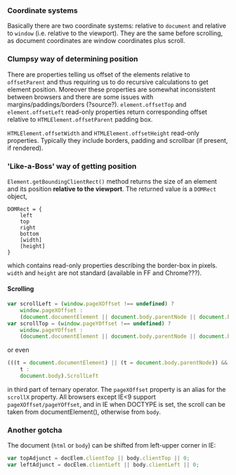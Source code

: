 
### Coordinate systems
Basically there are two coordinate systems: relative to `document` and relative to `window` (i.e. relative to the viewport).
They are the same before scrolling, as document coordinates are window coordinates plus scroll.

### Clumpsy way of determining position
There are properties telling us offset of the elements relative to `offsetParent` and thus requiring us to do recursive calculations to get element position.
Moreover these properties are somewhat inconsistent between browsers and there are some issues with margins/paddings/borders (?source?).
`element.offsetTop` and `element.offsetLeft` read-only properties return corresponding offset relative to `HTMLElement.offsetParent` padding box.

`HTMLElement.offsetWidth` and `HTMLElement.offsetHeight` read-only properties. Typically they include borders, padding and scrollbar (if present, if rendered).

### 'Like-a-Boss' way of getting position
`Element.getBoundingClientRect()` method returns the size of an element and its position **relative to the viewport**.
The returned value is a `DOMRect` object, 

    DOMRect = {
        left
        top
        right
        bottom
        [width]
        [height]
    }
 
which contains read-only properties describing the border-box in pixels. `width` and `height` are not standard (available in FF and Chrome???).

#### Scrolling
```js
var scrollLeft = (window.pageXOffset !== undefined) ?
    window.pageXOffset :
    (document.documentElement || document.body.parentNode || document.body).scrollLeft;
var scrollTop = (window.pageYOffset !== undefined) ?
    window.pageYOffset :
    (document.documentElement || document.body.parentNode || document.body).scrollTop;
```

or even 
```javascript
(((t = document.documentElement) || (t = document.body.parentNode)) && typeof t.ScrollLeft == 'number' ?
    t :
    document.body).ScrollLeft
```
in third part of ternary operator.
The `pageXOffset` property is an alias for the `scrollX` property.
All browsers except IE<9 support `pageXOffset/pageYOffset`, and in IE when DOCTYPE is set, the scroll can be taken from documentElement(<html>), otherwise from `body`.

### Another gotcha
The document (`html` or `body`) can be shifted from left-upper corner in IE:
```js
var topAdjunct = docElem.clientTop || body.clientTop || 0;
var leftAdjunct = docElem.clientLeft || body.clientLeft || 0;
```
